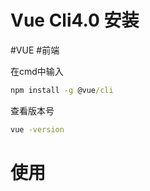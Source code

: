 # Vue Cli4.0 安装
#VUE #前端

在cmd中输入
```cmd
npm install -g @vue/cli
```
查看版本号
```cmd
vue -version
```

# 使用